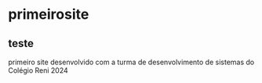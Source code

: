 # primeirosite
## teste 
primeiro site desenvolvido com a turma de desenvolvimento de sistemas do Colégio Reni 2024
